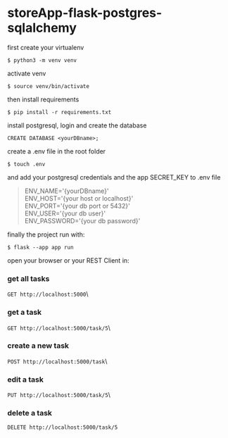 
# storeApp-flask-postgres-sqlalchemy

first create your virtualenv

`$ python3 -m venv venv`

activate venv

`$ source venv/bin/activate`

then install requirements

`$ pip install -r requirements.txt`

install postgresql, login and create the database

`CREATE DATABASE <yourDBname>;`

create a .env file in the root folder

`$ touch .env`

and add your postgresql credentials and the app SECRET_KEY to .env file

>ENV_NAME='{yourDBname}'\
ENV_HOST='{your host or localhost}'\
ENV_PORT='{your db port or 5432}'\
ENV_USER='{your db user}'\
ENV_PASSWORD='{your db password}'

finally the project run with: 

`$ flask --app app run`

open your browser or your REST Client in: 

### get all tasks
`GET http://localhost:5000`\
### get a task
`GET http://localhost:5000/task/5`\
### create a new task
`POST http://localhost:5000/task`\
### edit a task
`PUT http://localhost:5000/task/5`\
### delete a task
`DELETE http://localhost:5000/task/5`

